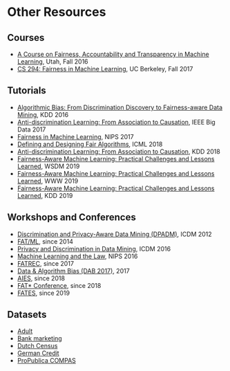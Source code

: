 # Other Resources

## Courses

- [A Course on Fairness, Accountability and Transparency in Machine Learning](https://geomblog.github.io/fairness/), Utah, Fall  2016
- [CS 294: Fairness in Machine Learning](https://fairmlclass.github.io), UC Berkeley, Fall 2017

## Tutorials

- [Algorithmic Bias: From Discrimination Discovery to Fairness-aware Data Mining](http://www.francescobonchi.com/algorithmic_bias_tutorial.html), KDD 2016
- [Anti-discrimination Learning: From Association to Causation](https://cci.drexel.edu/bigdata/bigdata2017/files/Tutorial8.pdf), IEEE Big Data 2017
- [Fairness in Machine Learning](http://mrtz.org/nips17), NIPS 2017
- [Defining and Designing Fair Algorithms](https://policylab.stanford.edu/projects/defining-and-designing-fair-algorithms.html), ICML 2018
- [Anti-discrimination Learning: From Association to Causation](http://csce.uark.edu/~xintaowu/kdd18-tutorial/), KDD 2018
- [Fairness-Aware Machine Learning: Practical Challenges and Lessons Learned](https://sites.google.com/view/wsdm19-fairness-tutorial), WSDM 2019
- [Fairness-Aware Machine Learning: Practical Challenges and Lessons Learned](https://sites.google.com/view/www19-fairness-tutorial), WWW 2019
- [Fairness-Aware Machine Learning: Practical Challenges and Lessons Learned](https://sites.google.com/view/kdd19-fairness-tutorial), KDD 2019

## Workshops and Conferences

- [Discrimination and Privacy-Aware Data Mining (DPADM)](https://sites.google.com/site/dpadm2012/), ICDM 2012
- [FAT/ML](http://www.fatml.org/), since 2014
- [Privacy and Discrimination in Data Mining](https://pddm16.eurecat.cat/), ICDM 2016
- [Machine Learning and the Law](http://www.mlandthelaw.org/), NIPS 2016
- [FATREC](https://piret.gitlab.io/fatrec/), since 2017
- [Data & Algorithm Bias (DAB 2017)](http://dab.udd.cl/2017/), 2017
- [AIES](http://www.aies-conference.com/), since 2018
- [FAT* Conference](https://fatconference.org/), since 2018
- [FATES](http://fates19.isti.cnr.it/), since 2019

## Datasets

- [Adult](https://archive.ics.uci.edu/ml/datasets/adult)
- [Bank marketing](https://archive.ics.uci.edu/ml/datasets/bank+marketing)
- [Dutch Census](https://sites.google.com/site/conditionaldiscrimination/)
- [German Credit](https://archive.ics.uci.edu/ml/datasets/statlog+(german+credit+data))
- [ProPublica COMPAS](https://github.com/propublica/compas-analysis)
